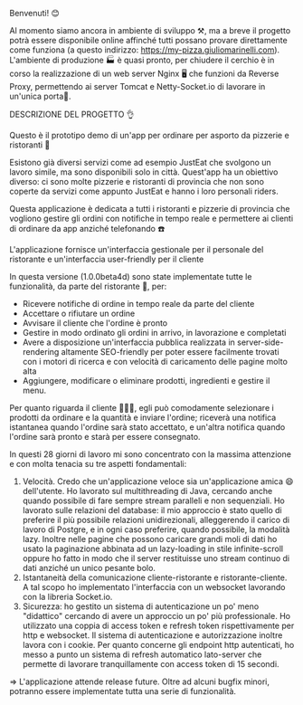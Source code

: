 Benvenuti! 😊

Al momento siamo ancora in ambiente di sviluppo ⚒️, ma a breve il progetto potrà essere disponibile online affinché tutti possano provare direttamente come funziona 
(a questo indirizzo: https://my-pizza.giuliomarinelli.com). 
L'ambiente di produzione 🏭 è quasi pronto, per chiudere il cerchio è in corso la realizzazione di un web server Nginx 🖥️ che funzioni da Reverse Proxy, permettendo ai server Tomcat e Netty-Socket.io di lavorare in un'unica porta🚪.

DESCRIZIONE DEL PROGETTO 👌

Questo è il prototipo demo di un'app per ordinare per asporto da pizzerie e ristoranti 🍕

Esistono già diversi servizi come ad esempio JustEat che svolgono un lavoro simile, ma sono disponibili solo in città. Quest'app ha un obiettivo diverso: ci sono molte pizzerie e ristoranti di provincia che non sono coperte da servizi come appunto JustEat e hanno i loro personali riders.

Questa applicazione è dedicata a tutti i ristoranti e pizzerie di provincia che vogliono gestire gli ordini con notifiche in tempo reale e permettere ai clienti di ordinare da app anziché telefonando ☎️

L'applicazione fornisce un'interfaccia gestionale per il personale del ristorante e un'interfaccia user-friendly per il cliente

In questa versione (1.0.0beta4d) sono state implementate tutte le funzionalità, da parte del ristorante 🍕, per:

- Ricevere notifiche di ordine in tempo reale da parte del cliente
- Accettare o rifiutare un ordine
- Avvisare il cliente che l'ordine è pronto
- Gestire in modo ordinato gli ordini in arrivo, in lavorazione e completati
- Avere a disposizione un'interfaccia pubblica realizzata in server-side-rendering altamente SEO-friendly per poter essere facilmente trovati con i motori di ricerca e con velocità di caricamento delle pagine molto alta
- Aggiungere, modificare o eliminare prodotti, ingredienti e gestire il menu.

Per quanto riguarda il cliente 👱🏻‍♂️, egli può comodamente selezionare i prodotti da ordinare e la quantità e inviare l'ordine; riceverà una notifica istantanea quando l'ordine sarà stato accettato, e un'altra notifica quando l'ordine sarà pronto e starà per essere consegnato.

In questi 28 giorni di lavoro mi sono concentrato con la massima attenzione e con molta tenacia su tre aspetti fondamentali:
1) Velocità. Credo che un'applicazione veloce sia un'applicazione amica 😄 dell'utente. Ho lavorato sul multithreading di Java, cercando anche quando possibile di fare sempre stream paralleli e non sequenziali.
   Ho lavorato sulle relazioni del database: il mio approccio è stato quello di preferire il più possibile relazioni unidirezionali, alleggerendo il carico di lavoro di Postgre, e in ogni caso preferire, quando possibile, la modalità lazy.
   Inoltre nelle pagine che possono caricare grandi moli di dati ho usato la paginazione abbinata ad un lazy-loading in stile infinite-scroll oppure ho fatto in modo che il server restituisse uno stream continuo di dati anziché un unico pesante bolo.
2) Istantaneità della comunicazione cliente-ristorante e ristorante-cliente. A tal scopo ho implementato l'interfaccia con un websocket lavorando con la libreria Socket.io.
3) Sicurezza: ho gestito un sistema di autenticazione un po' meno "didattico" cercando di avere un approccio un po' più professionale. Ho utilizzato una coppia di access token e refresh token rispettivamente per http e websocket.
Il sistema di autenticazione e autorizzazione inoltre lavora con i cookie. Per quanto concerne gli endpoint http autenticati, ho messo a punto un sistema di refresh automatico lato-server che permette di lavorare tranquillamente con access token di 15 secondi.  

=> L'applicazione attende release future. Oltre ad alcuni bugfix minori, potranno essere implementate tutta una serie di funzionalità.


